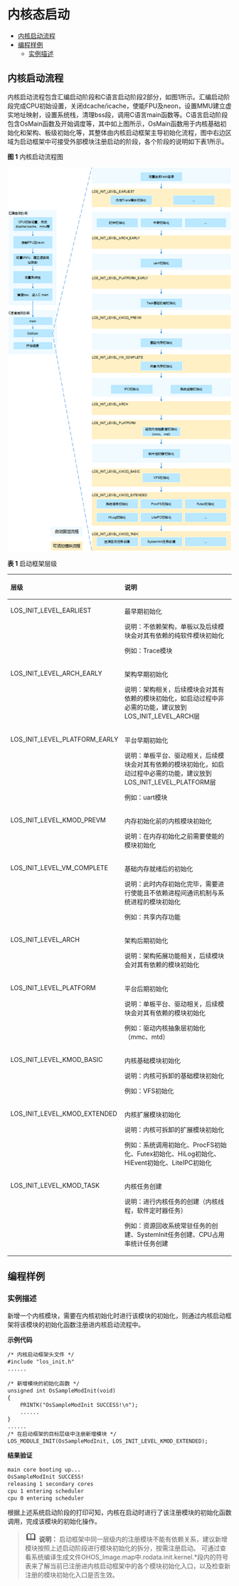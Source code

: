 # 内核态启动<a name="ZH-CN_TOPIC_0000001127506594"></a>

-   [内核启动流程](#section9882154318299)
-   [编程样例](#section19145114703217)
    -   [实例描述](#section1045483642518)


## 内核启动流程<a name="section9882154318299"></a>

内核启动流程包含汇编启动阶段和C语言启动阶段2部分，如图1所示。汇编启动阶段完成CPU初始设置，关闭dcache/icache，使能FPU及neon，设置MMU建立虚实地址映射，设置系统栈，清理bss段，调用C语言main函数等。C语言启动阶段包含OsMain函数及开始调度等，其中如上图所示，OsMain函数用于内核基础初始化和架构、板级初始化等，其整体由内核启动框架主导初始化流程，图中右边区域为启动框架中可接受外部模块注册启动的阶段，各个阶段的说明如下表1所示。

**图 1**  内核启动流程图<a name="fig1372861419385"></a>  


![](figure/zh-cn_image_0000001178856385.png)

**表 1**  启动框架层级

<a name="table38544719428"></a>
<table><thead align="left"><tr id="row286134714423"><th class="cellrowborder" valign="top" width="35.58%" id="mcps1.2.3.1.1"><p id="p886164717423"><a name="p886164717423"></a><a name="p886164717423"></a>层级</p>
</th>
<th class="cellrowborder" valign="top" width="64.42%" id="mcps1.2.3.1.2"><p id="p586194716421"><a name="p586194716421"></a><a name="p586194716421"></a>说明</p>
</th>
</tr>
</thead>
<tbody><tr id="row48664764218"><td class="cellrowborder" valign="top" width="35.58%" headers="mcps1.2.3.1.1 "><p id="p7861447174211"><a name="p7861447174211"></a><a name="p7861447174211"></a>LOS_INIT_LEVEL_EARLIEST</p>
</td>
<td class="cellrowborder" valign="top" width="64.42%" headers="mcps1.2.3.1.2 "><p id="p1561350125815"><a name="p1561350125815"></a><a name="p1561350125815"></a>最早期初始化</p>
<p id="p13865183210552"><a name="p13865183210552"></a><a name="p13865183210552"></a>说明：不依赖架构，单板以及后续模块会对其有依赖的纯软件模块初始化</p>
<p id="p1686104764216"><a name="p1686104764216"></a><a name="p1686104764216"></a>例如：Trace模块</p>
</td>
</tr>
<tr id="row4861478429"><td class="cellrowborder" valign="top" width="35.58%" headers="mcps1.2.3.1.1 "><p id="p1986164710423"><a name="p1986164710423"></a><a name="p1986164710423"></a>LOS_INIT_LEVEL_ARCH_EARLY</p>
</td>
<td class="cellrowborder" valign="top" width="64.42%" headers="mcps1.2.3.1.2 "><p id="p6864470423"><a name="p6864470423"></a><a name="p6864470423"></a>架构早期初始化</p>
<p id="p118192355598"><a name="p118192355598"></a><a name="p118192355598"></a>说明：架构相关，后续模块会对其有依赖的模块初始化，如启动过程中非必需的功能，建议放到LOS_INIT_LEVEL_ARCH层</p>
</td>
</tr>
<tr id="row98694774219"><td class="cellrowborder" valign="top" width="35.58%" headers="mcps1.2.3.1.1 "><p id="p118624714210"><a name="p118624714210"></a><a name="p118624714210"></a>LOS_INIT_LEVEL_PLATFORM_EARLY</p>
</td>
<td class="cellrowborder" valign="top" width="64.42%" headers="mcps1.2.3.1.2 "><p id="p118531052143510"><a name="p118531052143510"></a><a name="p118531052143510"></a>平台早期初始化</p>
<p id="p666132195816"><a name="p666132195816"></a><a name="p666132195816"></a>说明：单板平台、驱动相关，后续模块会对其有依赖的模块初始化，如启动过程中必需的功能，建议放到LOS_INIT_LEVEL_PLATFORM层</p>
<p id="p1986104794218"><a name="p1986104794218"></a><a name="p1986104794218"></a>例如：uart模块</p>
</td>
</tr>
<tr id="row8863470423"><td class="cellrowborder" valign="top" width="35.58%" headers="mcps1.2.3.1.1 "><p id="p19861547114214"><a name="p19861547114214"></a><a name="p19861547114214"></a>LOS_INIT_LEVEL_KMOD_PREVM</p>
</td>
<td class="cellrowborder" valign="top" width="64.42%" headers="mcps1.2.3.1.2 "><p id="p2862471421"><a name="p2862471421"></a><a name="p2862471421"></a>内存初始化前的内核模块初始化</p>
<p id="p989110481520"><a name="p989110481520"></a><a name="p989110481520"></a>说明：在内存初始化之前需要使能的模块初始化</p>
</td>
</tr>
<tr id="row4861147124218"><td class="cellrowborder" valign="top" width="35.58%" headers="mcps1.2.3.1.1 "><p id="p16863472426"><a name="p16863472426"></a><a name="p16863472426"></a>LOS_INIT_LEVEL_VM_COMPLETE</p>
</td>
<td class="cellrowborder" valign="top" width="64.42%" headers="mcps1.2.3.1.2 "><p id="p1186114715427"><a name="p1186114715427"></a><a name="p1186114715427"></a>基础内存就绪后的初始化</p>
<p id="p26441930165910"><a name="p26441930165910"></a><a name="p26441930165910"></a>说明：此时内存初始化完毕，需要进行使能且不依赖进程间通讯机制与系统进程的模块初始化</p>
<p id="p76991543175013"><a name="p76991543175013"></a><a name="p76991543175013"></a>例如：共享内存功能</p>
</td>
</tr>
<tr id="row12869472429"><td class="cellrowborder" valign="top" width="35.58%" headers="mcps1.2.3.1.1 "><p id="p178694712429"><a name="p178694712429"></a><a name="p178694712429"></a>LOS_INIT_LEVEL_ARCH</p>
</td>
<td class="cellrowborder" valign="top" width="64.42%" headers="mcps1.2.3.1.2 "><p id="p1086104719427"><a name="p1086104719427"></a><a name="p1086104719427"></a>架构后期初始化</p>
<p id="p556511281688"><a name="p556511281688"></a><a name="p556511281688"></a>说明：架构拓展功能相关，后续模块会对其有依赖的模块初始化</p>
</td>
</tr>
<tr id="row128624717424"><td class="cellrowborder" valign="top" width="35.58%" headers="mcps1.2.3.1.1 "><p id="p198684711427"><a name="p198684711427"></a><a name="p198684711427"></a>LOS_INIT_LEVEL_PLATFORM</p>
</td>
<td class="cellrowborder" valign="top" width="64.42%" headers="mcps1.2.3.1.2 "><p id="p65519915524"><a name="p65519915524"></a><a name="p65519915524"></a>平台后期初始化</p>
<p id="p187247164213"><a name="p187247164213"></a><a name="p187247164213"></a>说明：单板平台、驱动相关，后续模块会对其有依赖的模块初始化</p>
<p id="p138046651010"><a name="p138046651010"></a><a name="p138046651010"></a>例如：驱动内核抽象层初始化（mmc、mtd）</p>
</td>
</tr>
<tr id="row2149155220436"><td class="cellrowborder" valign="top" width="35.58%" headers="mcps1.2.3.1.1 "><p id="p8150105215436"><a name="p8150105215436"></a><a name="p8150105215436"></a>LOS_INIT_LEVEL_KMOD_BASIC</p>
</td>
<td class="cellrowborder" valign="top" width="64.42%" headers="mcps1.2.3.1.2 "><p id="p81509525436"><a name="p81509525436"></a><a name="p81509525436"></a>内核基础模块初始化</p>
<p id="p763134221115"><a name="p763134221115"></a><a name="p763134221115"></a>说明：内核可拆卸的基础模块初始化</p>
<p id="p7781186191213"><a name="p7781186191213"></a><a name="p7781186191213"></a>例如：VFS初始化</p>
</td>
</tr>
<tr id="row19671355174317"><td class="cellrowborder" valign="top" width="35.58%" headers="mcps1.2.3.1.1 "><p id="p1596825564317"><a name="p1596825564317"></a><a name="p1596825564317"></a>LOS_INIT_LEVEL_KMOD_EXTENDED</p>
</td>
<td class="cellrowborder" valign="top" width="64.42%" headers="mcps1.2.3.1.2 "><p id="p6968155513438"><a name="p6968155513438"></a><a name="p6968155513438"></a>内核扩展模块初始化</p>
<p id="p669712304124"><a name="p669712304124"></a><a name="p669712304124"></a>说明：内核可拆卸的扩展模块初始化</p>
<p id="p7600114618125"><a name="p7600114618125"></a><a name="p7600114618125"></a>例如：系统调用初始化、ProcFS初始化、Futex初始化、HiLog初始化、HiEvent初始化、LiteIPC初始化</p>
</td>
</tr>
<tr id="row357517134414"><td class="cellrowborder" valign="top" width="35.58%" headers="mcps1.2.3.1.1 "><p id="p12575676449"><a name="p12575676449"></a><a name="p12575676449"></a>LOS_INIT_LEVEL_KMOD_TASK</p>
</td>
<td class="cellrowborder" valign="top" width="64.42%" headers="mcps1.2.3.1.2 "><p id="p7128122619143"><a name="p7128122619143"></a><a name="p7128122619143"></a>内核任务创建</p>
<p id="p1657587184419"><a name="p1657587184419"></a><a name="p1657587184419"></a>说明：进行内核任务的创建（内核线程，软件定时器任务）</p>
<p id="p55485297219"><a name="p55485297219"></a><a name="p55485297219"></a>例如：资源回收系统常驻任务的创建、SystemInit任务创建、CPU占用率统计任务创建</p>
</td>
</tr>
</tbody>
</table>

## 编程样例<a name="section19145114703217"></a>

### 实例描述<a name="section1045483642518"></a>

新增一个内核模块，需要在内核初始化时进行该模块的初始化，则通过内核启动框架将该模块的初始化函数注册进内核启动流程中。

**示例代码**

```
/* 内核启动框架头文件 */
#include "los_init.h"
......

/* 新增模块的初始化函数 */
unsigned int OsSampleModInit(void)
{
    PRINTK("OsSampleModInit SUCCESS!\n");
    ......
}
......
/* 在启动框架的目标层级中注册新增模块 */
LOS_MODULE_INIT(OsSampleModInit, LOS_INIT_LEVEL_KMOD_EXTENDED);
```

**结果验证**

```
main core booting up...
OsSampleModInit SUCCESS!
releasing 1 secondary cores
cpu 1 entering scheduler
cpu 0 entering scheduler
```

根据上述系统启动阶段的打印可知，内核在启动时进行了该注册模块的初始化函数调用，完成该模块的初始化操作。

>![](../public_sys-resources/icon-note.gif) **说明：** 
>启动框架中同一层级内的注册模块不能有依赖关系，建议新增模块按照上述启动阶段进行模块初始化的拆分，按需注册启动。
>可通过查看系统编译生成文件OHOS\_Image.map中.rodata.init.kernel.\*段内的符号表来了解当前已注册进内核启动框架中的各个模块初始化入口，以及检查新注册的模块初始化入口是否生效。

